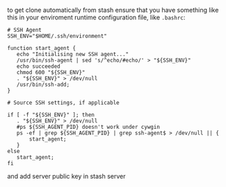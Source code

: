 to get clone automatically from stash ensure that you have something like this in 
your enviroment runtime configuration file, like `.bashrc`:

```shell  
# SSH Agent
SSH_ENV="$HOME/.ssh/environment"

function start_agent {
   echo "Initialising new SSH agent..."
   /usr/bin/ssh-agent | sed 's/^echo/#echo/' > "${SSH_ENV}"
   echo succeeded
   chmod 600 "${SSH_ENV}"
   . "${SSH_ENV}" > /dev/null
   /usr/bin/ssh-add;
}

# Source SSH settings, if applicable

if [ -f "${SSH_ENV}" ]; then
   . "${SSH_ENV}" > /dev/null
   #ps ${SSH_AGENT_PID} doesn't work under cywgin
   ps -ef | grep ${SSH_AGENT_PID} | grep ssh-agent$ > /dev/null || {
       start_agent;
   }
else
   start_agent;
fi 
```
and add server public key in stash server 
